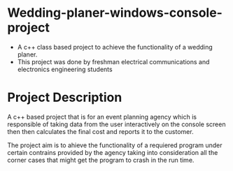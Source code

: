 # Wedding-planer-windows-console-project
- A c++ class based project to achieve the functionality of a wedding planer.
- This project was done by freshman electrical communications and electronics engineering students

# Project Description
A c++ based project that is for an event planning agency which is responsible of taking data from the user interactively on the console screen then then calculates the final cost and reports it to the customer.

The project aim is to ahieve the functionality of a requiered program under certain contrains provided by the agency taking into consideration all the corner cases that might get the program to crash in the run time.
